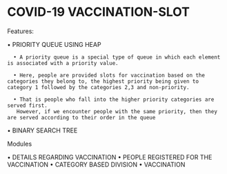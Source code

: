 # COVID-19 VACCINATION-SLOT
Features:

• PRIORITY QUEUE USING HEAP

      • A priority queue is a special type of queue in which each element is associated with a priority value. 
        
      • Here, people are provided slots for vaccination based on the categories they belong to, the highest priority being given to category 1 followed by the categories 2,3 and non-priority.
      
      • That is people who fall into the higher priority categories are served first. 
       However, if we encounter people with the same priority, then they are served according to their order in the queue

• BINARY SEARCH TREE

Modules

 • DETAILS REGARDING VACCINATION 
 • PEOPLE REGISTERED FOR THE VACCINATION
 • CATEGORY BASED DIVISION
 • VACCINATION
